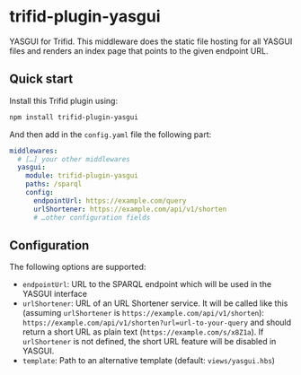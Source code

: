 # trifid-plugin-yasgui

YASGUI for Trifid.
This middleware does the static file hosting for all YASGUI files and renders an index page that points to the given endpoint URL.

## Quick start

Install this Trifid plugin using:

```sh
npm install trifid-plugin-yasgui
```

And then add in the `config.yaml` file the following part:

```yaml
middlewares:
  # […] your other middlewares
  yasgui:
    module: trifid-plugin-yasgui
    paths: /sparql
    config:
      endpointUrl: https://example.com/query
      urlShortener: https://example.com/api/v1/shorten
      # …other configuration fields
```

## Configuration

The following options are supported:

- `endpointUrl`: URL to the SPARQL endpoint which will be used in the YASGUI interface
- `urlShortener`: URL of an URL Shortener service. It will be called like this (assuming `urlShortener` is `https://example.com/api/v1/shorten`): `https://example.com/api/v1/shorten?url=url-to-your-query` and should return a short URL as plain text (`https://example.com/s/x8Z1a`). If `urlShortener` is not defined, the short URL feature will be disabled in YASGUI.
- `template`: Path to an alternative template (default: `views/yasgui.hbs`)
